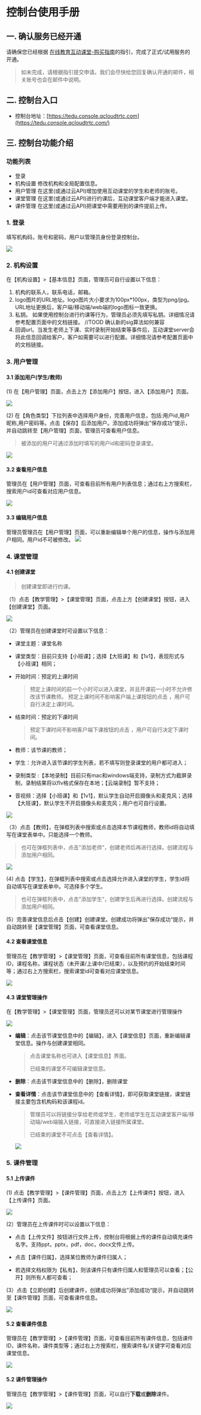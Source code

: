 # 控制台使用手册


## 一. 确认服务已经开通

请确保您已经根据 [在线教育互动课堂-购买指南](https://cloud.tencent.com/document/product/680/34356)的指引，完成了正式/试用服务的开通。
> 如未完成，请根据指引提交申请。我们会尽快给您回复确认开通的邮件，相关账号也会在邮件中说明。


## 二. 控制台入口
- 控制台地址：[https://tedu.console.qcloudtrtc.com](https://tedu.console.qcloudtrtc.com/)


## 三. 控制台功能介绍

### 功能列表

- 登录
- 机构设置
  修改机构和全局配置信息。
- 用户管理
  在这里(或通过云API)增加使用互动课堂的学生和老师的账号。
- 课堂管理
  在这里(或通过云API)进行约课后，互动课堂客户端才能进入课堂。
- 课件管理
  在这里(或通过云API)把课堂中需要用到的课件提前上传。

### 1. 登录

填写机构码，账号和密码，用户以管理员身份登录控制台。

![](https://main.qcloudimg.com/raw/5d6f0d87a975ebb5024fec1499e46b57.png)

### 2. 机构设置

在【机构设置】>【基本信息】页面，管理员可自行设置以下信息：
1. 机构的联系人，联系电话，邮箱。
2. logo图片的URL地址。logo图片大小要求为100px*100px，类型为png/jpg。URL地址更换后，客户端/移动端/web端的logo图标一致更换。
3. 私钥。
   如果使用控制台进行约课等行为，管理员必须先填写私钥。详细情况请参考配置页面中的文档链接。
   //TOOD 确认新的sig算法如何兼容
4. 回调url。当发生老师上下课、实时录制开始结束等事件后，互动课堂server会将此信息回调给客户。客户如需要可以进行配置。详细情况请参考配置页面中的文档链接。

### 3. 用户管理

#### 3.1 添加用户(学生/教师)

(1)  在【用户管理】页面，点击上方【添加用户】按钮，进入【添加用户】页面。

![](https://main.qcloudimg.com/raw/a59e3a560a575f48e0c279aeeef60f46.png)

(2) 在【角色类型】下拉列表中选择用户身份，完善用户信息，包括:用户id,用户昵称,用户密码等。点击【保存】后添加用户。添加成功将弹出”保存成功“提示，并自动跳转至【用户管理】页面，管理员可查看用户信息。

>被添加的用户可通过添加时填写的用户id和密码登录课堂。

![](https://main.qcloudimg.com/raw/7ed2ef84768cc4e84d93b9ec44b0e4e2.png)

#### 3.2 查看用户信息

管理员在【用户管理】页面，可查看目前所有用户列表信息；通过右上方搜索栏，搜索用户id可查看对应用户信息。

![](https://main.qcloudimg.com/raw/64d83dc31b68bd9eae33f2d9c0d09150.png)

#### 3.3 编辑用户信息
管理员管理员在【用户管理】页面，可以重新编辑单个用户的信息，操作与添加用户相同。用户id不可被修改。
![](https://main.qcloudimg.com/raw/93a5fd74913a73e03879573fb0db60b3.png)

### 4. 课堂管理

#### 4.1 创建课堂

>创建课堂即进行约课。

（1）点击【教学管理】>【课堂管理】页面，点击上方【创建课堂】按钮，进入【创建课堂】页面。

![](https://main.qcloudimg.com/raw/c56496c8d80a9558255483a76c2f9172.png)

（2）管理员在创建课堂时可设置以下信息：

- 课堂主题：课堂名称

- 课堂类型：目前只支持【小班课】；选择【大班课】和【1v1】，表现形式与【小班课】相同；

- 开始时间：预定的上课时间

  > 预定上课时间的前一个小时可以进入课堂，并且开课前一小时不允许修改该节课教师。
  >预定上课时间不影响客户端上课按钮的点击 ，用户可自行决定上课时间。                                        

- 结束时间：预定的下课时间

  > 预定下课时间不影响客户端下课按钮的点击 ，用户可自行决定下课时间。                                      

- 教师：该节课的教师；                                                 

- 学生：允许进入该节课的学生列表，若不填写则登录课堂的用户都可进入；   

- 录制类型 :【本地录制】目前只有mac和windows端支持，录制方式为截屏录制，录制结果将以flv格式保存在本地；【云端录制】暂不支持；

- 音视频：选择【小班课】和【1v1】，默认学生自动开启摄像头和麦克风；选择【大班课】，默认学生不开启摄像头和麦克风；用户也可自行设置。

![](https://main.qcloudimg.com/raw/eb4c23150aaa61ee2f1cd6b67a5c18f4.png)

（3）点击【教师】，在弹框列表中搜索或点击选择本节课程教师，教师id将自动填写在课堂表单中。只能选择一个教师。

> 也可在弹框列表中，点击”添加老师“，创建老师后再进行选择。创建流程与添加用户相同。

![](https://main.qcloudimg.com/raw/a28f4461d298d725434f2167635c9927.png)

(4) 点击【学生】，在弹框列表中搜索或点击选择允许进入课堂的学生，学生id将自动填写在课堂表单中。可选择多个学生。
> 也可在弹框列表中，点击”添加学生“，创建学生后再进行选择。创建流程与添加用户相同。

(5）完善课堂信息后点击【创建】创建课堂。创建成功将弹出”保存成功“提示，并自动跳转至【课堂管理】页面，可查看课堂信息。

#### 4.2 查看课堂信息

管理员在【教学管理】>【课堂管理】页面，可查看目前所有课堂信息，包括课程ID，课程名称，课程状态（未开课/上课中/已结束），以及预约的开始结束时间等；通过右上方搜索栏，搜索课堂id可查看对应课堂信息。

![](https://main.qcloudimg.com/raw/32d0930db909339510127c963421b92a.png)

#### 4.3 课堂管理操作

在【教学管理】>【课堂管理】页面，管理员还可以对某节课堂进行管理操作

![](https://main.qcloudimg.com/raw/fa9931ff05f4c67032b2ecae66b2b805.png)

- **编辑**：点击该节课堂信息中的【编辑】，进入【课堂信息】页面，重新编辑课堂信息。操作与创建课堂相同。

  >点击课堂名称也可进入【课堂信息】界面。
  >
  >已结束的课堂不可编辑课堂信息。

- **删除**：点击该节课堂信息中的【删除】，删除课堂

- **查看详情**：点击该节课堂信息中的【查看详情】，即可获取课堂链接，课堂链接主要包含机构码和该课程id。

  > 管理员可以将链接分享给老师或学生，老师或学生在互动课堂客户端/移动端/web端输入链接，可直接进入链接所属课堂。 
  >
  > 已结束的课堂不可点击【查看详情】。

  ![](https://main.qcloudimg.com/raw/c38a44133f910f12be3605ce1acd7b0c.png)

### 5. 课件管理

#### 5.1 上传课件

(1) 点击【教学管理】>【课件管理】页面，点击上方【上传课件】按钮，进入【上传课件】页面。

![](https://main.qcloudimg.com/raw/dbe6bbcd4e455d13648ae3388664421d.png)

(2）管理员在上传课件时可以设置以下信息：

- 点击【上传文件】按钮进行文件上传，控制台将根据上传的课件自动填充课件名字。支持ppt，pptx，pdf，doc，docx文件上传。

- 点击【课件归属】，选择某位教师为课件归属人；

- 若选择文档权限为【私有】，则该课件只有课件归属人和管理员可以查看；【公开】则所有人都可查看；


(3）点击【立即创建】后创建课件，创建成功将弹出”添加成功“提示，并自动跳转至【课件管理】页面，可查看课件信息。 

![](https://main.qcloudimg.com/raw/3d58e531d497c82084144504a28ccd10.png)

#### 5.2 查看课件信息

管理员在【教学管理】>【课件管理】页面，可查看目前所有课件信息，包括课件ID，课件名称，课件类型等；通过右上方搜索栏，搜索课件名/关键字可查看对应课堂信息。

![](https://main.qcloudimg.com/raw/f6abfc4d51892a8cd271c00e6f66a303.png)

#### 5.2 课件管理操作

管理员在【教学管理】>【课件管理】页面，可以自行**下载**或**删除**课件。

![](https://main.qcloudimg.com/raw/05b7edb9e6880ed8a77f28a7fd89069d.png)